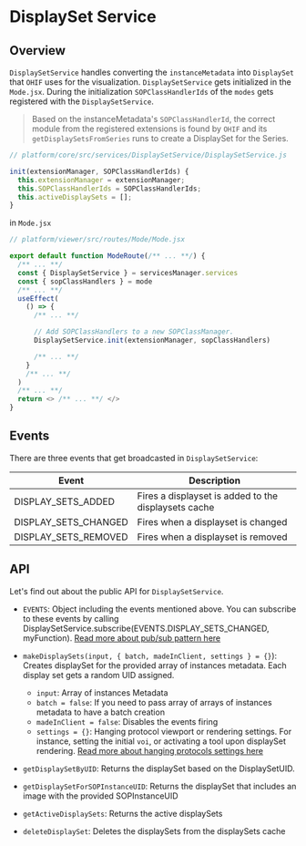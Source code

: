 # DisplaySet Service


## Overview
`DisplaySetService` handles converting the `instanceMetadata` into `DisplaySet` that `OHIF` uses for the visualization. `DisplaySetService` gets initialized in the `Mode.jsx`. During the initialization `SOPClassHandlerIds` of the `modes` gets registered with the `DisplaySetService`.

> Based on the instanceMetadata's `SOPClassHandlerId`, the correct module from the registered extensions is found by `OHIF` and its `getDisplaySetsFromSeries` runs to create a DisplaySet for the Series.


```js
// platform/core/src/services/DisplaySetService/DisplaySetService.js

init(extensionManager, SOPClassHandlerIds) {
  this.extensionManager = extensionManager;
  this.SOPClassHandlerIds = SOPClassHandlerIds;
  this.activeDisplaySets = [];
}
```

in `Mode.jsx`

```js
// platform/viewer/src/routes/Mode/Mode.jsx

export default function ModeRoute(/** ... **/) {
  /** ... **/
  const { DisplaySetService } = servicesManager.services
  const { sopClassHandlers } = mode
  /** ... **/
  useEffect(
    () => {
      /** ... **/

      // Add SOPClassHandlers to a new SOPClassManager.
      DisplaySetService.init(extensionManager, sopClassHandlers)

      /** ... **/
    }
    /** ... **/
  )
  /** ... **/
  return <> /** ... **/ </>
}
```




## Events
There are three events that get broadcasted in `DisplaySetService`:



| Event                | Description                                          |
| -------------------- | ---------------------------------------------------- |
| DISPLAY_SETS_ADDED   | Fires a displayset is added to the displaysets cache |
| DISPLAY_SETS_CHANGED | Fires when a displayset is changed                   |
| DISPLAY_SETS_REMOVED | Fires when a displayset is removed                   |




## API
Let's find out about the public API for `DisplaySetService`.

- `EVENTS`: Object including the events mentioned above. You can subscribe to these events
  by calling DisplaySetService.subscribe(EVENTS.DISPLAY_SETS_CHANGED, myFunction). [Read more about pub/sub pattern here](../pubsub.md)

- `makeDisplaySets(input, { batch, madeInClient, settings } = {}`): Creates displaySet for the provided
  array of instances metadata. Each display set gets a random UID assigned.

  - `input`: Array of instances Metadata
  - `batch = false`: If you need to pass array of arrays of instances metadata to have a batch creation
  - `madeInClient = false`: Disables the events firing
  - `settings = {}`: Hanging protocol viewport or rendering settings. For instance, setting the initial `voi`, or activating a tool upon
    displaySet rendering. [Read more about hanging protocols settings here](./HangingProtocolService.md#Settings)


- `getDisplaySetByUID`: Returns the displaySet based on the DisplaySetUID.

- `getDisplaySetForSOPInstanceUID`: Returns the displaySet that includes an image with the provided SOPInstanceUID

- `getActiveDisplaySets`: Returns the active displaySets

- `deleteDisplaySet`: Deletes the displaySets from the displaySets cache
